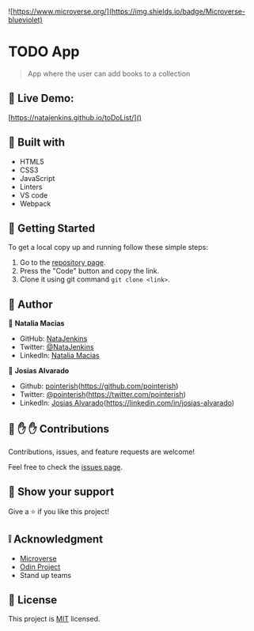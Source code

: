 ![https://www.microverse.org/](https://img.shields.io/badge/Microverse-blueviolet)

# TODO App

> App where the user can add books to a collection

## :red_circle: Live Demo:

[https://natajenkins.github.io/toDoList/]()

## :hammer: Built with

- HTML5
- CSS3
- JavaScript
- Linters
- VS code
- Webpack

## :construction_worker: Getting Started

To get a local copy up and running follow these simple steps:

1. Go to the [repository page](https://github.com/pointerish/Books/).
2. Press the "Code" button and copy the link.
3. Clone it using git command `git clone <link>`.

## :bust_in_silhouette: Author

👤 **Natalia Macias**

- GitHub: [NataJenkins](https://github.com/NataJenkins)
- Twitter: [@NataJenkins](https://twitter.com/NataJenkins)
- LinkedIn: [Natalia Macias](https://www.linkedin.com/in/natalia-macias96/)

👤 **Josias Alvarado**

- Github: [pointerish]()(https://github.com/pointerish)
- Twitter: [@pointerish]()(https://twitter.com/pointerish)
- LinkedIn: [Josias Alvarado]()(https://linkedin.com/in/josias-alvarado)

## 🤝 :raised_hand: :raised_hand: Contributions

Contributions, issues, and feature requests are welcome!

Feel free to check the [issues page](https://github.com/NataJenkins/toDoList/issues).

## :muscle: Show your support

Give a ⭐️ if you like this project!

## :grey_exclamation: Acknowledgment

- [Microverse](https://www.microverse.org/)
- [Odin Project](https://www.theodinproject.com/)
- Stand up teams

## 📝 License

This project is [MIT](LICENSE) licensed.
